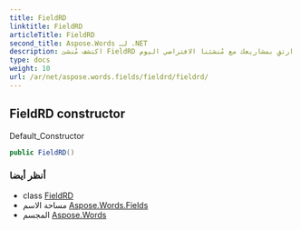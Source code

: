 ```yaml
---
title: FieldRD
linktitle: FieldRD
articleTitle: FieldRD
second_title: Aspose.Words لـ .NET
description: اكتشف مُنشئ FieldRD القوي، المُصمم للتكامل السلس والوظائف المُحسّنة. ارتقِ بمشاريعك مع مُنشئنا الافتراضي اليوم!
type: docs
weight: 10
url: /ar/net/aspose.words.fields/fieldrd/fieldrd/
---
```

## FieldRD constructor

Default_Constructor

```csharp
public FieldRD()
```

### أنظر أيضا

* class [FieldRD](../)
* مساحة الاسم [Aspose.Words.Fields](../../../aspose.words.fields/)
* المجسم [Aspose.Words](../../../)
